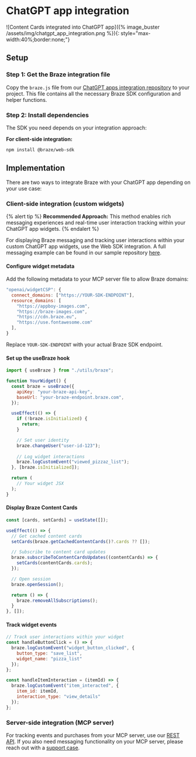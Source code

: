 # ChatGPT app integration

![Content Cards integrated into ChatGPT app]({% image_buster /assets/img/chatgpt_app_integration.png %}){: style="max-width:40%;border:none;"}

## Setup

### Step 1: Get the Braze integration file

Copy the `braze.js` file from our [ChatGPT apps integration repository](https://github.com/braze-inc/chatgpt-apps-braze-integration/blob/main/src/braze/braze.ts) to your project. This file contains all the necessary Braze SDK configuration and helper functions.

### Step 2: Install dependencies

The SDK you need depends on your integration approach:

**For client-side integration:**
```bash
npm install @braze/web-sdk
```

<!-- **For server-side integration:**
```bash
npm install @braze/javascript-sdk
``` -->

<!-- The Braze JavaScript SDK is primarily designed for headless (server-side) environments and is currently in [beta](https://www.braze.com/company/legal/beta-terms). -->

## Implementation

There are two ways to integrate Braze with your ChatGPT app depending on your use case:

### Client-side integration (custom widgets)

{% alert tip %}
**Recommended Approach:** This method enables rich messaging experiences and real-time user interaction tracking within your ChatGPT app widgets.
{% endalert %}

For displaying Braze messaging and tracking user interactions within your custom ChatGPT app widgets, use the Web SDK integration. A full messaging example can be found in our sample repository [here](https://github.com/braze-inc/chatgpt-apps-braze-integration/tree/main/src/inbox).

#### Configure widget metadata

Add the following metadata to your MCP server file to allow Braze domains:

```javascript
"openai/widgetCSP": {
  connect_domains: ["https://YOUR-SDK-ENDPOINT"],
  resource_domains: [
    "https://appboy-images.com",
    "https://braze-images.com",
    "https://cdn.braze.eu",
    "https://use.fontawesome.com"
  ],
}
```

Replace `YOUR-SDK-ENDPOINT` with your actual Braze SDK endpoint.

#### Set up the useBraze hook

```javascript
import { useBraze } from "./utils/braze";

function YourWidget() {
  const braze = useBraze({
    apiKey: "your-braze-api-key",
    baseUrl: "your-braze-endpoint.braze.com",
  });

  useEffect(() => {
    if (!braze.isInitialized) {
      return;
    }

    // Set user identity
    braze.changeUser("user-id-123");
    
    // Log widget interactions
    braze.logCustomEvent("viewed_pizzaz_list");
  }, [braze.isInitialized]);

  return (
    // Your widget JSX
  );
}
```

#### Display Braze Content Cards

```javascript
const [cards, setCards] = useState([]);

useEffect(() => {
  // Get cached content cards
  setCards(braze.getCachedContentCards()?.cards ?? []);

  // Subscribe to content card updates
  braze.subscribeToContentCardsUpdates((contentCards) => {
    setCards(contentCards.cards);
  });

  // Open session
  braze.openSession();

  return () => {
    braze.removeAllSubscriptions();
  }
}, []);
```

#### Track widget events

```javascript
// Track user interactions within your widget
const handleButtonClick = () => {
  braze.logCustomEvent("widget_button_clicked", {
    button_type: "save_list",
    widget_name: "pizza_list"
  });
};

const handleItemInteraction = (itemId) => {
  braze.logCustomEvent("item_interacted", {
    item_id: itemId,
    interaction_type: "view_details"
  });
};
```

### Server-side integration (MCP server)

<!-- For tracking events and purchases from your MCP server, add these code snippets to your server file (typically `server.js` or `server.ts`) where you handle ChatGPT app requests and tool calls. -->
For tracking events and purchases from your MCP server, use our [REST API](https://www.braze.com/docs/api/home). If you also need messaging functionality on your MCP server, please reach out with a [support case](https://support.braze.com/login).

<!-- #### Import the Braze functions

```javascript
// Import the desired methods from wherever you saved the file
import { BrazeSessionInfo, logCustomEvent, logPurchase } from "./braze/braze.js";
```

#### Set up session information

```javascript
// Create session info for Braze
const brazeSessionInfo: BrazeSessionInfo = {
  userId: userId,
  sessionId: sessionId || "default-session"
};
```

#### Track user interactions

```javascript
// Log custom events for user interactions
await logCustomEvent(brazeSessionInfo, "chatgpt_app_interaction", {
  app_id: "your_chatgpt_app_id",
  tool_name: request.params.name,
  user_authenticated: userId !== "anonymous",
  timestamp: new Date().toISOString()
});
```

#### Track purchases and transactions

```javascript
// Calculate order details for purchases
const totalPrice = examplePriceMethod(args.size, args.quantity);
const orderId = `ORDER-${Date.now()}`;

// Define the purchase properties you'd like to use
const purchaseProperties = {
  orderId,
  customerName: args.customerName,
  size: args.size,
  quantity: args.quantity,
  deliveryAddress: args.deliveryAddress,
  specialInstructions: args.specialInstructions,
  estimatedTime,
  totalPrice
};

// Log the purchase to Braze
await logPurchase(
  brazeSessionInfo, 
  "pizza", 
  totalPrice, 
  "USD", 
  args.quantity, 
  purchaseProperties
);
```

{% alert tip %}
Use the [SDK debugger]({{site.baseurl}}/developer_guide/sdk_integration/debugging) to verify your integration and troubleshoot any issues.
{% endalert %} -->
